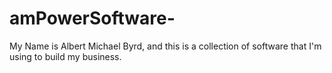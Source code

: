 # amPowerSoftware-
My Name is Albert Michael Byrd, and this is a collection of software that I'm using to build my business. 
